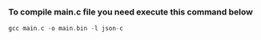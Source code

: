 ### To compile main.c file you need execute this command below

```c
gcc main.c -o main.bin -l json-c

```